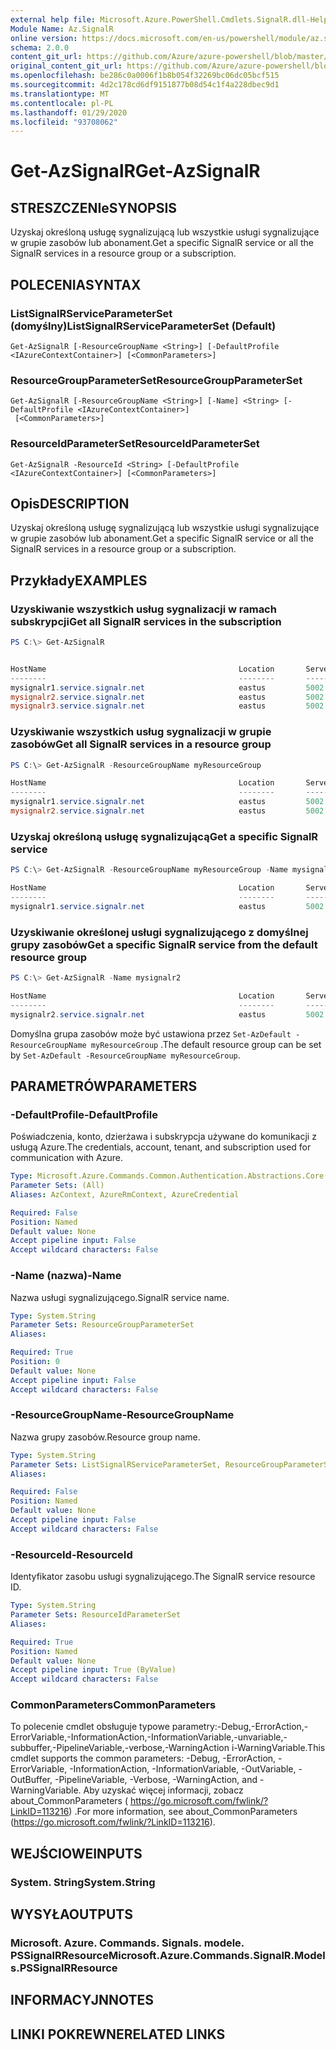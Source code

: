 ```yaml
---
external help file: Microsoft.Azure.PowerShell.Cmdlets.SignalR.dll-Help.xml
Module Name: Az.SignalR
online version: https://docs.microsoft.com/en-us/powershell/module/az.signalr/get-azsignalr
schema: 2.0.0
content_git_url: https://github.com/Azure/azure-powershell/blob/master/src/SignalR/SignalR/help/Get-AzSignalR.md
original_content_git_url: https://github.com/Azure/azure-powershell/blob/master/src/SignalR/SignalR/help/Get-AzSignalR.md
ms.openlocfilehash: be286c0a0006f1b8b054f32269bc06dc05bcf515
ms.sourcegitcommit: 4d2c178cd6df9151877b08d54c1f4a228dbec9d1
ms.translationtype: MT
ms.contentlocale: pl-PL
ms.lasthandoff: 01/29/2020
ms.locfileid: "93708062"
---
```

# <span data-ttu-id="37ea2-101">Get-AzSignalR</span><span class="sxs-lookup"><span data-stu-id="37ea2-101">Get-AzSignalR</span></span>

## <span data-ttu-id="37ea2-102">STRESZCZENIe</span><span class="sxs-lookup"><span data-stu-id="37ea2-102">SYNOPSIS</span></span>
<span data-ttu-id="37ea2-103">Uzyskaj określoną usługę sygnalizującą lub wszystkie usługi sygnalizujące w grupie zasobów lub abonament.</span><span class="sxs-lookup"><span data-stu-id="37ea2-103">Get a specific SignalR service or all the SignalR services in a resource group or a subscription.</span></span>

## <span data-ttu-id="37ea2-104">POLECENIA</span><span class="sxs-lookup"><span data-stu-id="37ea2-104">SYNTAX</span></span>

### <span data-ttu-id="37ea2-105">ListSignalRServiceParameterSet (domyślny)</span><span class="sxs-lookup"><span data-stu-id="37ea2-105">ListSignalRServiceParameterSet (Default)</span></span>
```
Get-AzSignalR [-ResourceGroupName <String>] [-DefaultProfile <IAzureContextContainer>] [<CommonParameters>]
```

### <span data-ttu-id="37ea2-106">ResourceGroupParameterSet</span><span class="sxs-lookup"><span data-stu-id="37ea2-106">ResourceGroupParameterSet</span></span>
```
Get-AzSignalR [-ResourceGroupName <String>] [-Name] <String> [-DefaultProfile <IAzureContextContainer>]
 [<CommonParameters>]
```

### <span data-ttu-id="37ea2-107">ResourceIdParameterSet</span><span class="sxs-lookup"><span data-stu-id="37ea2-107">ResourceIdParameterSet</span></span>
```
Get-AzSignalR -ResourceId <String> [-DefaultProfile <IAzureContextContainer>] [<CommonParameters>]
```

## <span data-ttu-id="37ea2-108">Opis</span><span class="sxs-lookup"><span data-stu-id="37ea2-108">DESCRIPTION</span></span>
<span data-ttu-id="37ea2-109">Uzyskaj określoną usługę sygnalizującą lub wszystkie usługi sygnalizujące w grupie zasobów lub abonament.</span><span class="sxs-lookup"><span data-stu-id="37ea2-109">Get a specific SignalR service or all the SignalR services in a resource group or a subscription.</span></span>

## <span data-ttu-id="37ea2-110">Przykłady</span><span class="sxs-lookup"><span data-stu-id="37ea2-110">EXAMPLES</span></span>

### <span data-ttu-id="37ea2-111">Uzyskiwanie wszystkich usług sygnalizacji w ramach subskrypcji</span><span class="sxs-lookup"><span data-stu-id="37ea2-111">Get all SignalR services in the subscription</span></span>
```powershell
PS C:\> Get-AzSignalR


HostName                                           Location       ServerPort PublicPort ProvisioningState Version
--------                                           --------       ---------- ---------- ----------------- -------
mysignalr1.service.signalr.net                     eastus         5002       5001       Succeeded         1.0
mysignalr2.service.signalr.net                     eastus         5002       5001       Succeeded         1.0
mysignalr3.service.signalr.net                     eastus         5002       5001       Creating          1.0
```

### <span data-ttu-id="37ea2-112">Uzyskiwanie wszystkich usług sygnalizacji w grupie zasobów</span><span class="sxs-lookup"><span data-stu-id="37ea2-112">Get all SignalR services in a resource group</span></span>

```powershell
PS C:\> Get-AzSignalR -ResourceGroupName myResourceGroup

HostName                                           Location       ServerPort PublicPort ProvisioningState Version
--------                                           --------       ---------- ---------- ----------------- -------
mysignalr1.service.signalr.net                     eastus         5002       5001       Succeeded         1.0
mysignalr2.service.signalr.net                     eastus         5002       5001       Succeeded         1.0
```

### <span data-ttu-id="37ea2-113">Uzyskaj określoną usługę sygnalizującą</span><span class="sxs-lookup"><span data-stu-id="37ea2-113">Get a specific SignalR service</span></span>

```powershell
PS C:\> Get-AzSignalR -ResourceGroupName myResourceGroup -Name mysignalr1

HostName                                           Location       ServerPort PublicPort ProvisioningState Version
--------                                           --------       ---------- ---------- ----------------- -------
mysignalr1.service.signalr.net                     eastus         5002       5001       Succeeded         1.0
```

### <span data-ttu-id="37ea2-114">Uzyskiwanie określonej usługi sygnalizującego z domyślnej grupy zasobów</span><span class="sxs-lookup"><span data-stu-id="37ea2-114">Get a specific SignalR service from the default resource group</span></span>

```powershell
PS C:\> Get-AzSignalR -Name mysignalr2

HostName                                           Location       ServerPort PublicPort ProvisioningState Version
--------                                           --------       ---------- ---------- ----------------- -------
mysignalr2.service.signalr.net                     eastus         5002       5001       Succeeded         1.0
```

<span data-ttu-id="37ea2-115">Domyślna grupa zasobów może być ustawiona przez `Set-AzDefault -ResourceGroupName myResourceGroup` .</span><span class="sxs-lookup"><span data-stu-id="37ea2-115">The default resource group can be set by `Set-AzDefault -ResourceGroupName myResourceGroup`.</span></span>

## <span data-ttu-id="37ea2-116">PARAMETRÓW</span><span class="sxs-lookup"><span data-stu-id="37ea2-116">PARAMETERS</span></span>

### <span data-ttu-id="37ea2-117">-DefaultProfile</span><span class="sxs-lookup"><span data-stu-id="37ea2-117">-DefaultProfile</span></span>
<span data-ttu-id="37ea2-118">Poświadczenia, konto, dzierżawa i subskrypcja używane do komunikacji z usługą Azure.</span><span class="sxs-lookup"><span data-stu-id="37ea2-118">The credentials, account, tenant, and subscription used for communication with Azure.</span></span>

```yaml
Type: Microsoft.Azure.Commands.Common.Authentication.Abstractions.Core.IAzureContextContainer
Parameter Sets: (All)
Aliases: AzContext, AzureRmContext, AzureCredential

Required: False
Position: Named
Default value: None
Accept pipeline input: False
Accept wildcard characters: False
```

### <span data-ttu-id="37ea2-119">-Name (nazwa)</span><span class="sxs-lookup"><span data-stu-id="37ea2-119">-Name</span></span>
<span data-ttu-id="37ea2-120">Nazwa usługi sygnalizującego.</span><span class="sxs-lookup"><span data-stu-id="37ea2-120">SignalR service name.</span></span>

```yaml
Type: System.String
Parameter Sets: ResourceGroupParameterSet
Aliases:

Required: True
Position: 0
Default value: None
Accept pipeline input: False
Accept wildcard characters: False
```

### <span data-ttu-id="37ea2-121">-ResourceGroupName</span><span class="sxs-lookup"><span data-stu-id="37ea2-121">-ResourceGroupName</span></span>
<span data-ttu-id="37ea2-122">Nazwa grupy zasobów.</span><span class="sxs-lookup"><span data-stu-id="37ea2-122">Resource group name.</span></span>

```yaml
Type: System.String
Parameter Sets: ListSignalRServiceParameterSet, ResourceGroupParameterSet
Aliases:

Required: False
Position: Named
Default value: None
Accept pipeline input: False
Accept wildcard characters: False
```

### <span data-ttu-id="37ea2-123">-ResourceId</span><span class="sxs-lookup"><span data-stu-id="37ea2-123">-ResourceId</span></span>
<span data-ttu-id="37ea2-124">Identyfikator zasobu usługi sygnalizującego.</span><span class="sxs-lookup"><span data-stu-id="37ea2-124">The SignalR service resource ID.</span></span>

```yaml
Type: System.String
Parameter Sets: ResourceIdParameterSet
Aliases:

Required: True
Position: Named
Default value: None
Accept pipeline input: True (ByValue)
Accept wildcard characters: False
```

### <span data-ttu-id="37ea2-125">CommonParameters</span><span class="sxs-lookup"><span data-stu-id="37ea2-125">CommonParameters</span></span>
<span data-ttu-id="37ea2-126">To polecenie cmdlet obsługuje typowe parametry:-Debug,-ErrorAction,-ErrorVariable,-InformationAction,-InformationVariable,-unvariable,-subbuffer,-PipelineVariable,-verbose,-WarningAction i-WarningVariable.</span><span class="sxs-lookup"><span data-stu-id="37ea2-126">This cmdlet supports the common parameters: -Debug, -ErrorAction, -ErrorVariable, -InformationAction, -InformationVariable, -OutVariable, -OutBuffer, -PipelineVariable, -Verbose, -WarningAction, and -WarningVariable.</span></span> <span data-ttu-id="37ea2-127">Aby uzyskać więcej informacji, zobacz about_CommonParameters ( https://go.microsoft.com/fwlink/?LinkID=113216) .</span><span class="sxs-lookup"><span data-stu-id="37ea2-127">For more information, see about_CommonParameters (https://go.microsoft.com/fwlink/?LinkID=113216).</span></span>

## <span data-ttu-id="37ea2-128">WEJŚCIOWE</span><span class="sxs-lookup"><span data-stu-id="37ea2-128">INPUTS</span></span>

### <span data-ttu-id="37ea2-129">System. String</span><span class="sxs-lookup"><span data-stu-id="37ea2-129">System.String</span></span>

## <span data-ttu-id="37ea2-130">WYSYŁA</span><span class="sxs-lookup"><span data-stu-id="37ea2-130">OUTPUTS</span></span>

### <span data-ttu-id="37ea2-131">Microsoft. Azure. Commands. Signals. modele. PSSignalRResource</span><span class="sxs-lookup"><span data-stu-id="37ea2-131">Microsoft.Azure.Commands.SignalR.Models.PSSignalRResource</span></span>

## <span data-ttu-id="37ea2-132">INFORMACYJN</span><span class="sxs-lookup"><span data-stu-id="37ea2-132">NOTES</span></span>

## <span data-ttu-id="37ea2-133">LINKI POKREWNE</span><span class="sxs-lookup"><span data-stu-id="37ea2-133">RELATED LINKS</span></span>
